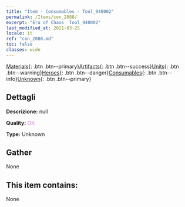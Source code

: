 ```yaml
---
title: "Item - Consumables - Tool_940002"
permalink: /Items/con_2088/
excerpt: "Era of Chaos  Tool_940002"
last_modified_at: 2021-03-25
locale: it
ref: "con_2088.md"
toc: false
classes: wide
---
```

 [Materials](/it/Items/){: .btn .btn--primary}[Artifacts](/it/Items/Artifacts/){: .btn .btn--success}[Units](/it/Items/Units/){: .btn .btn--warning}[Heroes](/it/Items/Heroes/){: .btn .btn--danger}[Consumables](/it/Items/Consumables/){: .btn .btn--info}[Unknown](/it/Items/Unknown/){: .btn .btn--primary}

## Dettagli
 **Descrizione:** null

 **Quality:** <span style="color: #DA70D6">OK</span>

 **Type:** Unknown

## Gather

  None

## This item contains:

  None

